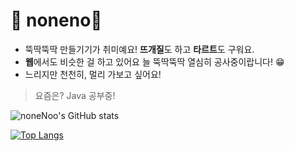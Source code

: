 # 🐹 noneno🐹
- 뚝딱뚝딱 만들기기가 취미예요! **뜨개질**도 하고 **타르트**도 구워요.
- **웹**에서도 비슷한 걸 하고 있어요 늘 뚝딱뚝딱 열심히 공사중이랍니다! 😁
- 느리지만 천천히, 멀리 가보고 싶어요!

> 요즘은? Java 공부중!

![noneNoo's GitHub stats](https://github-readme-stats.vercel.app/api?username=noneNoo&show_icons=true&theme=ayu-mirage)

[![Top Langs](https://github-readme-stats.vercel.app/api/top-langs/?username=noneNoo&layout=compact&theme=ayu-mirage&langs_count=4)](https://github.com/anuraghazra/github-readme-stats)
